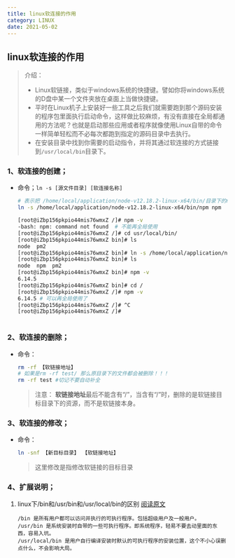 ```yaml
---
title: linux软连接的作用
category: LINUX
date: 2021-05-02
---
```


## linux软连接的作用

> 介绍：
>
> -  Linux软链接，类似于windows系统的快捷键。譬如你将windows系统的D盘中某一个文件夹放在桌面上当做快捷键。
> - 平时在Linux机子上安装好一些工具之后我们就需要跑到那个源码安装的程序包里面执行启动命令，这样做比较麻烦，有没有直接在全局都通用的方法呢？也就是启动那些应用或者程序就像使用Linux自带的命令一样简单轻松而不必每次都跑到指定的源码目录中去执行。
> - 在安装目录中找到你需要的启动指令，并将其通过软连接的方式链接到`/usr/local/bin`目录下。

### 1、软连接的创建；

- 命令；`ln -s [源文件目录] [软连接名称]`

  ```bash
  # 表示把 /home/local/application/node-v12.18.2-linux-x64/bin/目录下的npm创建为软连接，名字为 npm
  ln -s /home/local/application/node-v12.18.2-linux-x64/bin/npm npm
  
  [root@iZbp156pkpio44mis76wmxZ /]# npm -v
  -bash: npm: command not found  # 不能再全局使用
  [root@iZbp156pkpio44mis76wmxZ /]# cd usr/local/bin/
  [root@iZbp156pkpio44mis76wmxZ bin]# ls
  node  pm2
  [root@iZbp156pkpio44mis76wmxZ bin]# ln -s /home/local/application/node-v12.18.2-linux-x64/bin/npm npm
  [root@iZbp156pkpio44mis76wmxZ bin]# ls
  node  npm  pm2
  [root@iZbp156pkpio44mis76wmxZ bin]# npm -v
  6.14.5
  [root@iZbp156pkpio44mis76wmxZ bin]# cd /
  [root@iZbp156pkpio44mis76wmxZ /]# npm -v
  6.14.5 # 可以再全局使用了
  [root@iZbp156pkpio44mis76wmxZ /]# ^C
  [root@iZbp156pkpio44mis76wmxZ /]# 
   
  ```

### 2、软连接的删除；

- 命令：

  ```bash
  rm -rf 【软链接地址】
  # 如果是rm -rf test/ 那么原目录下的文件都会被删除！！！ 
  rm -rf test #切记不要自动补全
  ```

  > 注意： **软链接地址**最后不能含有“/”，当含有“/”时，删除的是软链接目标目录下的资源，而不是软链接本身。 

### 3、软连接的修改；

- 命令：

  ```bash
  ln -snf 【新目标目录】 【软链接地址】
  ```

  >  这里修改是指修改软链接的目标目录 

### 4、扩展说明；

1. linux下/bin和/usr/bin和/usr/local/bin的区别 [阅读原文](https://blog.csdn.net/baidu_31788709/article/details/90679657)

   ```
   /bin 是所有用户都可以访问并执行的可执行程序。包括超级用户及一般用户。
   /usr/bin 是系统安装时自带的一些可执行程序。即系统程序，轻易不要去动里面的东西，容易入坑。
   /usr/local/bin 是用户自行编译安装时默认的可执行程序的安装位置，这个不小心误删点什么，不会影响大局。
   ```

